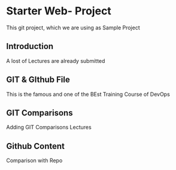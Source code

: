 # Starter Web- Project
This git project, which we are using as Sample Project

## Introduction
A lost of Lectures are already submitted

##  GIT & GIthub File
This is the famous and one of the BEst Training Course of DevOps

## GIT Comparisons
Adding GIT Comparisons Lectures

## Github Content
Comparison with Repo
